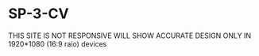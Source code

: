 # SP-3-CV
THIS SITE IS NOT RESPONSIVE
WILL SHOW ACCURATE DESIGN ONLY IN 1920*1080 (16:9 raio) devices 

